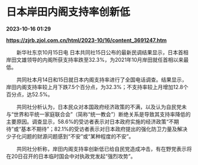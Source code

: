 # 日本岸田内阁支持率创新低

**2023-10-16 01:29**

**https://zjrb.zjol.com.cn/html/2023-10/16/content_3691247.htm**

　　新华社东京10月15日电 日本共同社15日公布的最新民调结果显示，日本首相岸田文雄领导的内阁所获支持率跌至32.3%，为2021年10月岸田就任首相以来最低。

　　共同社本月14日和15日就日本内阁支持率进行了全国电话调查。结果显示，岸田内阁支持率较上月下跌7.5个百分点，为32.3%；不支持率较上月增加12.8个百分点，达52.5%。

　　共同社分析认为，日本民众对本国政府经济政策的不满，以及认为自民党未与“世界和平统一家庭联合会”（简称“统一教会”）断绝关系是导致其支持率降低的主要原因。调查显示，58.6%的受访者表示对日本政府实施的经济政策“不期待”或“基本不期待”；82.1%的受访者表示对日本政府提出的强化防卫力量及解决少子化问题的财源问题感到“不安”或“某种程度的不安”。

　　共同社分析称，岸田内阁支持率创新低已给自民党造成冲击，有在野党表示将在20日召开的日本临时国会中对执政党发起“强烈攻势”。